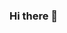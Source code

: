 ### Hi there 👋

<!--
**Levaii/Levaii** is a ✨ _special_ ✨ repository because its `README.md` (this file) appears on your GitHub profile.

Here are some ideas to get you started:

- 🔭 I’m currently working on ...
- 🌱 I’m currently learning ...
- 👯 I’m looking to collaborate on ...
- 🤔 I’m looking for help with ...
- 💬 Ask me about ...
- 📫 How to reach me: ...
- 😄 Pronouns: ...
- ⚡ Fun fact: ...
#
#
#
### Hello There, I'm Khaled Aka Levaii btw! 👋

- I'am 18 almost 19 lol!
- Yes, I like coding especially Java and currently working on many projects for ##Leyon Network [Discord]!


[<img align="left" alt="Leyon Network | Discord" width="22px" src="https://cdn.jsdelivr.net/npm/simple=icons@v3/icons/Discord.svg" />] [Discord]

<br />

[Discord]: https://discord.gg/ujSG7xjstM




-->
